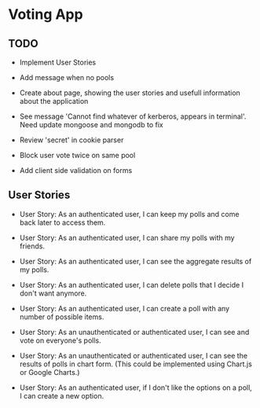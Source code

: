# Voting App

## TODO

* Implement User Stories

* Add message when no pools
* Create about page, showing the user stories and usefull information about the application
* See message 'Cannot find whatever of kerberos, appears in terminal'. Need update mongoose and mongodb to fix
* Review 'secret' in cookie parser
* Block user vote twice on same pool 

* Add client side validation on forms

## User Stories
* User Story: As an authenticated user, I can keep my polls and come back later to access them.

* User Story: As an authenticated user, I can share my polls with my friends.

* User Story: As an authenticated user, I can see the aggregate results of my polls.

* User Story: As an authenticated user, I can delete polls that I decide I don't want anymore.

* User Story: As an authenticated user, I can create a poll with any number of possible items.

* User Story: As an unauthenticated or authenticated user, I can see and vote on everyone's polls.

* User Story: As an unauthenticated or authenticated user, I can see the results of polls in chart form. (This could be implemented using Chart.js or Google Charts.)

* User Story: As an authenticated user, if I don't like the options on a poll, I can create a new option.